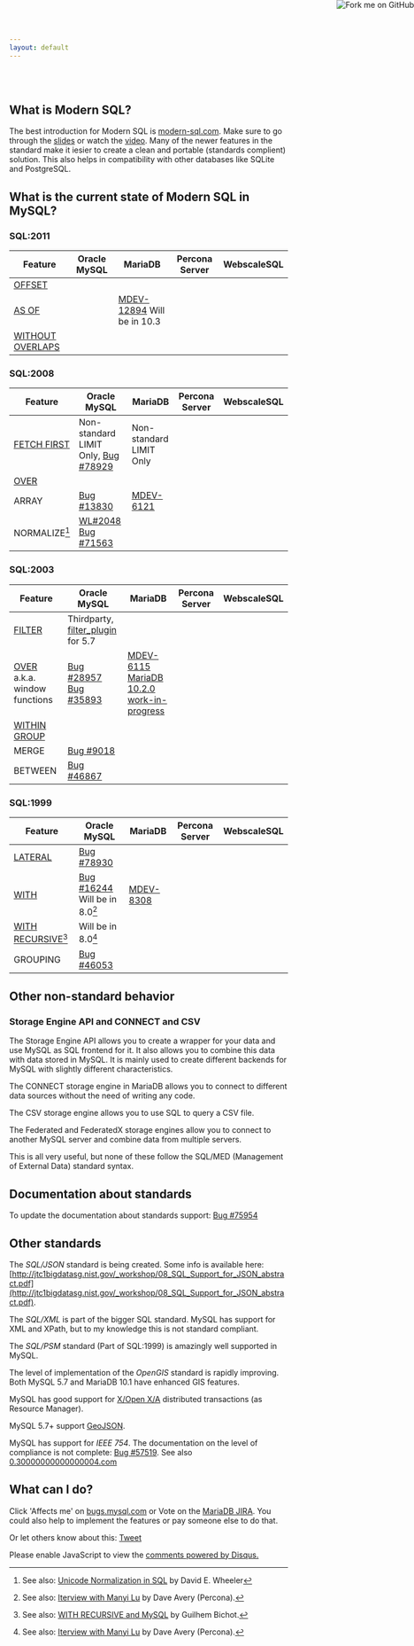 ```yaml
---
layout: default
---
```


&nbsp;<br>
&nbsp;<br>

## What is Modern SQL?

The best introduction for Modern SQL is [modern-sql.com](http://modern-sql.com). Make sure to go
through the [slides](http://modern-sql.com/slides) or watch the
 [video](http://modern-sql.com/video).
Many of the newer features in the standard make it iesier to create a clean
and portable (standards complient) solution. This also helps in compatibility
with other databases like SQLite and PostgreSQL.

## What is the current state of Modern SQL in MySQL?

### SQL:2011

Feature          | Oracle MySQL   | MariaDB        | Percona Server | WebscaleSQL
-----------------|----------------|----------------|----------------|------------
[OFFSET](http://www.slideshare.net/MarkusWinand/modern-sql/113)           |
[AS OF](http://www.slideshare.net/MarkusWinand/modern-sql/118)            | | [MDEV-12894](https://jira.mariadb.org/browse/MDEV-12894) Will be in 10.3 |
[WITHOUT OVERLAPS](http://www.slideshare.net/MarkusWinand/modern-sql/129) |

### SQL:2008

Feature          | Oracle MySQL   | MariaDB        | Percona Server | WebscaleSQL
-----------------|----------------|----------------|----------------|------------
[FETCH FIRST](http://www.slideshare.net/MarkusWinand/modern-sql/107)      | Non-standard LIMIT Only, [Bug #78929](https://bugs.mysql.com/bug.php?id=78929) | Non-standard LIMIT Only |
[OVER](http://www.slideshare.net/MarkusWinand/modern-sql/101)             |
ARRAY            | [Bug #13830](https://bugs.mysql.com/bug.php?id=13830) | [MDEV-6121](https://mariadb.atlassian.net/browse/MDEV-6121)
NORMALIZE[^nfc_in_postgresql] | [WL#2048](https://dev.mysql.com/worklog/task/?id=2048) [Bug #71563](https://bugs.mysql.com/bug.php?id=71563) |

[^nfc_in_postgresql]: See also: [Unicode Normalization in SQL](http://justatheory.com/computers/databases/postgresql/unicode-normalization.html) by David E. Wheeler

### SQL:2003

Feature          | Oracle MySQL   | MariaDB        | Percona Server | WebscaleSQL
-----------------|----------------|----------------|----------------|------------
[FILTER](http://www.slideshare.net/MarkusWinand/modern-sql/61)           | Thirdparty, [filter_plugin](https://github.com/svetasmirnova/filter_plugin) for 5.7
[OVER](http://www.slideshare.net/MarkusWinand/modern-sql/61) a.k.a. window functions | [Bug #28957](https://bugs.mysql.com/bug.php?id=28957) [Bug #35893](https://bugs.mysql.com/bug.php?id=35893) | [MDEV-6115](https://mariadb.atlassian.net/browse/MDEV-6115) [MariaDB 10.2.0 work-in-progress](https://drive.google.com/file/d/0B7HE7L1OgKJFRnpnLThfS2d5dWc/view)
[WITHIN GROUP](http://www.slideshare.net/MarkusWinand/modern-sql/95)     |
MERGE | [Bug #9018](https://bugs.mysql.com/bug.php?id=9018) |
BETWEEN | [Bug #46867](https://bugs.mysql.com/bug.php?id=46867) |

### SQL:1999

Feature        | Oracle MySQL   | MariaDB        | Percona Server | WebscaleSQL
---------------|----------------|----------------|----------------|------------
[LATERAL](http://www.slideshare.net/MarkusWinand/modern-sql/3)        | [Bug #78930](https://bugs.mysql.com/bug.php?id=78930)
[WITH](http://www.slideshare.net/MarkusWinand/modern-sql/18)           | [Bug #16244](https://bugs.mysql.com/bug.php?id=16244) Will be in 8.0[^with_eight_zero] | [MDEV-8308](https://mariadb.atlassian.net/browse/MDEV-8308)
[WITH RECURSIVE](http://www.slideshare.net/MarkusWinand/modern-sql/40)[^with_recursive] | Will be in 8.0[^with_eight_zero] |
GROUPING | [Bug #46053](https://bugs.mysql.com/bug.php?id=46053) |

[^with_recursive]: See also: [WITH RECURSIVE and MySQL](http://guilhembichot.blogspot.nl/2013/11/with-recursive-and-mysql.html) by Guilhem Bichot.

[^with_eight_zero]: See also: [Iterview with Manyi Lu](https://www.percona.com/blog/2016/09/01/percona-live-europe-featured-talk-manyi-lu-mysql-8-0-whats-new-optimizer/) by Dave Avery (Percona).

## Other non-standard behavior

### Storage Engine API and CONNECT and CSV

The Storage Engine API allows you to create a wrapper for your data and use
MySQL as SQL frontend for it. It also allows you to combine this data with
data stored in MySQL. It is mainly used to create different backends for
MySQL with slightly different characteristics.

The CONNECT storage engine in MariaDB allows you to connect to different
data sources without the need of writing any code.

The CSV storage engine allows you to use SQL to query a CSV file.

The Federated and FederatedX storage engines allow you to connect to
another MySQL server and combine data from multiple servers.

This is all very useful, but none of these follow the
SQL/MED (Management of External Data) standard syntax.

## Documentation about standards

To update the documentation about standards support: [Bug #75954](https://bugs.mysql.com/bug.php?id=75954)

## Other standards

The *SQL/JSON* standard is being created. Some info is available here:
[http://jtc1bigdatasg.nist.gov/_workshop/08_SQL_Support_for_JSON_abstract.pdf](http://jtc1bigdatasg.nist.gov/_workshop/08_SQL_Support_for_JSON_abstract.pdf).

The *SQL/XML* is part of the bigger SQL standard. MySQL has support for XML and XPath, but to my knowledge this is not
standard compliant.

The *SQL/PSM* standard (Part of SQL:1999) is amazingly well supported in MySQL.

The level of implementation of the *OpenGIS* standard is rapidly improving. Both MySQL 5.7 and MariaDB 10.1 have enhanced
GIS features.

MySQL has good support for [X/Open X/A](http://pubs.opengroup.org/onlinepubs/009680699/toc.pdf) distributed transactions (as Resource Manager).

MySQL 5.7+ support [GeoJSON](http://geojson.org/geojson-spec.html).

MySQL has support for *IEEE 754*. The documentation on the level of compliance is not complete: [Bug #57519](https://bugs.mysql.com/bug.php?id=57519). See also [0.30000000000000004.com](http://0.30000000000000004.com/)

## What can I do?

Click 'Affects me' on [bugs.mysql.com](https://bugs.mysql.com) or Vote on the [MariaDB JIRA](https://mariadb.atlassian.net).
You could also help to implement the features or pay someone else to do that.

Or let others know about this:
<a href="https://twitter.com/share" class="twitter-share-button">Tweet</a>
<script>!function(d,s,id){var js,fjs=d.getElementsByTagName(s)[0],p=/^http:/.test(d.location)?'http':'https';if(!d.getElementById(id)){js=d.createElement(s);js.id=id;js.src=p+'://platform.twitter.com/widgets.js';fjs.parentNode.insertBefore(js,fjs);}}(document, 'script', 'twitter-wjs');</script>

<div id="disqus_thread"></div>
<script type="text/javascript">
    /* * * CONFIGURATION VARIABLES * * */
    var disqus_shortname = 'modernsqlinmysql';
    
    /* * * DON'T EDIT BELOW THIS LINE * * */
    (function() {
        var dsq = document.createElement('script'); dsq.type = 'text/javascript'; dsq.async = true;
        dsq.src = '//' + disqus_shortname + '.disqus.com/embed.js';
        (document.getElementsByTagName('head')[0] || document.getElementsByTagName('body')[0]).appendChild(dsq);
    })();
</script>
<noscript>Please enable JavaScript to view the <a href="https://disqus.com/?ref_noscript" rel="nofollow">comments powered by Disqus.</a></noscript>
<a href="https://github.com/dveeden/modern-sql-in-mysql"><img style="position: absolute; top: 0; right: 0; border: 0;" src="https://camo.githubusercontent.com/a6677b08c955af8400f44c6298f40e7d19cc5b2d/68747470733a2f2f73332e616d617a6f6e6177732e636f6d2f6769746875622f726962626f6e732f666f726b6d655f72696768745f677261795f3664366436642e706e67" alt="Fork me on GitHub" data-canonical-src="https://s3.amazonaws.com/github/ribbons/forkme_right_gray_6d6d6d.png"></a>

